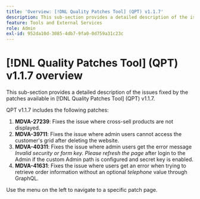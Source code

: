 ```yaml
---
title: 'Overview: [!DNL Quality Patches Tool] (QPT) v1.1.7'
description: This sub-section provides a detailed description of the issues fixed by the patches available in [!DNL Quality Patches Tool] (QPT) v1.1.7.
feature: Tools and External Services
role: Admin
exl-id: 952da10d-3085-4db7-9fa0-0d759a31c23c
---
```

# [!DNL Quality Patches Tool] (QPT) v1.1.7 overview

This sub-section provides a detailed description of the issues fixed by the patches available in [!DNL Quality Patches Tool] (QPT) v1.1.7.

QPT v1.1.7 includes the following patches:

1. **MDVA-27239**: Fixes the issue where cross-sell products are not displayed.
1. **MDVA-39711**: Fixes the issue where admin users cannot access the customer's grid after deleting the website.
1. **MDVA-40311**: Fixes the issue where admin users get the error message *Invalid security or form key. Please refresh the page* after login to the Admin if the custom Admin path is configured and secret key is enabled.
1. **MDVA-41631**: Fixes the issue where users get an error when trying to retrieve order information without an optional *telephone* value through GraphQL.


Use the menu on the left to navigate to a specific patch page.
